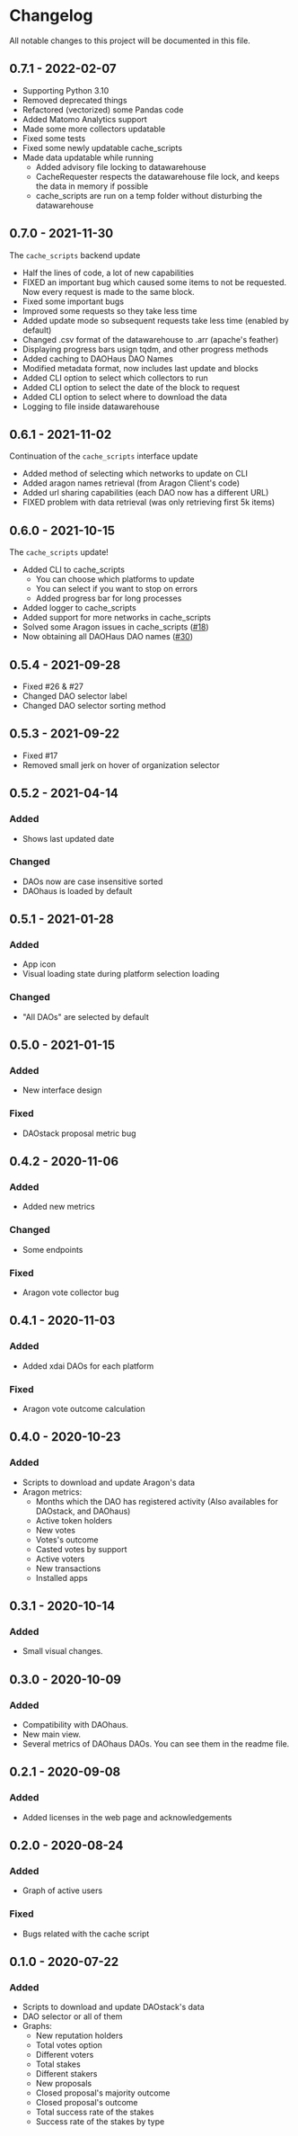 # Changelog
All notable changes to this project will be documented in this file.

## 0.7.1 - 2022-02-07
- Supporting Python 3.10
- Removed deprecated things
- Refactored (vectorized) some Pandas code
- Added Matomo Analytics support
- Made some more collectors updatable
- Fixed some tests
- Fixed some newly updatable cache_scripts
- Made data updatable while running
  - Added advisory file locking to datawarehouse
  - CacheRequester respects the datawarehouse file lock, and keeps the data in memory if possible
  - cache_scripts are run on a temp folder without disturbing the datawarehouse

## 0.7.0 - 2021-11-30
The `cache_scripts` backend update
- Half the lines of code, a lot of new capabilities
- FIXED an important bug which caused some items to not be requested. Now every request is made to the same block.
- Fixed some important bugs
- Improved some requests so they take less time
- Added update mode so subsequent requests take less time (enabled by default)
- Changed .csv format of the datawarehouse to .arr (apache's feather)
- Displaying progress bars usign tqdm, and other progress methods
- Added caching to DAOHaus DAO Names
- Modified metadata format, now includes last update and blocks
- Added CLI option to select which collectors to run
- Added CLI option to select the date of the block to request
- Added CLI option to select where to download the data
- Logging to file inside datawarehouse

## 0.6.1 - 2021-11-02
Continuation of the `cache_scripts` interface update
- Added method of selecting which networks to update on CLI
- Added aragon names retrieval (from Aragon Client's code)
- Added url sharing capabilities (each DAO now has a different URL)
- FIXED problem with data retrieval (was only retrieving first 5k items)

## 0.6.0 - 2021-10-15
The `cache_scripts` update!

- Added CLI to cache_scripts
  - You can choose which platforms to update
  - You can select if you want to stop on errors
  - Added progress bar for long processes
- Added logger to cache_scripts
- Added support for more networks in cache_scripts
- Solved some Aragon issues in cache_scripts ([#18](https://github.com/Grasia/dao-analyzer/issues/18))
- Now obtaining all DAOHaus DAO names ([#30](https://github.com/Grasia/dao-analyzer/issues/30))

## 0.5.4 - 2021-09-28
- Fixed #26 & #27
- Changed DAO selector label
- Changed DAO selector sorting method

## 0.5.3 - 2021-09-22
- Fixed #17
- Removed small jerk on hover of organization selector


## 0.5.2 - 2021-04-14
### Added
- Shows last updated date
### Changed
- DAOs now are case insensitive sorted
- DAOhaus is loaded by default

## 0.5.1 - 2021-01-28
### Added
- App icon
- Visual loading state during platform selection loading 
### Changed
- "All DAOs" are selected by default

## 0.5.0 - 2021-01-15
### Added
- New interface design
### Fixed
- DAOstack proposal metric bug

## 0.4.2 - 2020-11-06
### Added
- Added new metrics
### Changed
- Some endpoints
### Fixed
- Aragon vote collector bug

## 0.4.1 - 2020-11-03
### Added
- Added xdai DAOs for each platform
### Fixed
- Aragon vote outcome calculation

## 0.4.0 - 2020-10-23
### Added
- Scripts to download and update Aragon's data
- Aragon metrics:
    * Months which the DAO has registered activity (Also availables for DAOstack, and DAOhaus)
    * Active token holders
    * New votes
    * Votes's outcome
    * Casted votes by support
    * Active voters
    * New transactions
    * Installed apps

## 0.3.1 - 2020-10-14
### Added
- Small visual changes.

## 0.3.0 - 2020-10-09
### Added
- Compatibility with DAOhaus.
- New main view.
- Several metrics of DAOhaus DAOs. You can see them in the readme file.

## 0.2.1 - 2020-09-08
### Added
- Added licenses in the web page and acknowledgements

## 0.2.0 - 2020-08-24
### Added
- Graph of active users
### Fixed
- Bugs related with the cache script

## 0.1.0 - 2020-07-22
### Added

- Scripts to download and update DAOstack's data
- DAO selector or all of them
- Graphs:
    * New reputation holders
    * Total votes option
    * Different voters
    * Total stakes
    * Different stakers
    * New proposals
    * Closed proposal's majority outcome
    * Closed proposal's outcome
    * Total success rate of the stakes
    * Success rate of the stakes by type